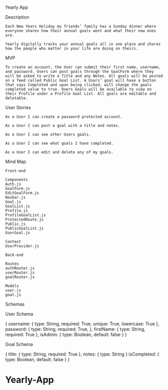 Yearly App

Description

    Each New Years Holiday my friends’ family has a Sunday dinner where everyone shares how their annual goals went and what their new ones are. 

    Yearly digitally tracks your annual goals all in one place and shares how the people who matter in your life are doing on theirs. 

MVP

    To create an account, the User can submit their first name, username, and password. Users can post goals through the GoalForm where they will be asked to write a Title and any Notes. All goals will be posted on a feed called Public Goal List. A Users’ goal will have a button that says Completed and upon being clicked, will change the goals completed value to true. Users Goals will be available to view on their Profile under a Profile Goal List. All goals are editable and deletable.

User Stories

    As a User I can create a password protected account.

    As a User I can post a goal with a title and notes.

    As a User I can see other Users goals.

    As a User I can see what goals I have completed.

    As a User I can edit and delete any of my goals.



Mind Map

    Front-end

    Components
    Auth.js
    GoalForm.js
    EditGoalForm.js
    Navbar.js
    Goal.js
    GoalList.js
    Profile.js
    ProfileGoalList.js
    ProtectedRoute.js
    Public.js
    PublicGoalList.js
    UserGoal.js

    Context
    UserProvider.js

    Back-end

    Routes
    authRouter.js
    userRouter.js
    goalRouter.js

    Models
    user.js
    goal.js
















Schemas

User Schema

{
        username: {
        type: String,
        required: True,
        unique: True,
        lowercase: True
    },
        password: {
        type: String,
        required: True,
    },
        firstName: {
        type: String,
        required: True
    },
    isAdmin: {
        type: Boolean, 
        default: false
    }
}


Goal Schema

{
        title: {
        type: String,
        required: True
    },
        notes: {
        type: String
    }
        isCompleted: {
        type: Boolean,
        default: false
    }
}
# Yearly-App
